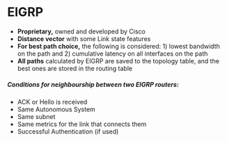 # EIGRP

- **Proprietary,** owned and developed by Cisco
- **Distance vector** with some Link state features
- **For best path choice,** the following is considered: 1) lowest bandwidth on the path and 2) cumulative latency on all interfaces on the path
- **All paths** calculated by EIGRP are saved to the topology table, and the best ones are stored in the routing table

##### Conditions for neighbourship between two EIGRP routers:

- ACK or Hello is received
- Same Autonomous System
- Same subnet
- Same metrics for the link that connects them
- Successful Authentication (if used)